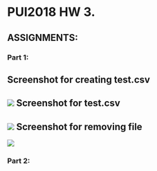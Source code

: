 
# PUI2018 HW 3.
## ASSIGNMENTS:
### Part 1:
Screenshot for creating test.csv
---------------------------------
![](https://github.com/qiuyliu/PUI2018_ql459/blob/master/HW2_ql459/creat_test.png)
Screenshot for test.csv
------------------------
![](https://github.com/qiuyliu/PUI2018_ql459/blob/master/HW2_ql459/test_screenshot.png)
Screenshot for removing file
----------------------------
![](https://github.com/qiuyliu/PUI2018_ql459/tree/master/HW2_ql459)

### Part 2:


